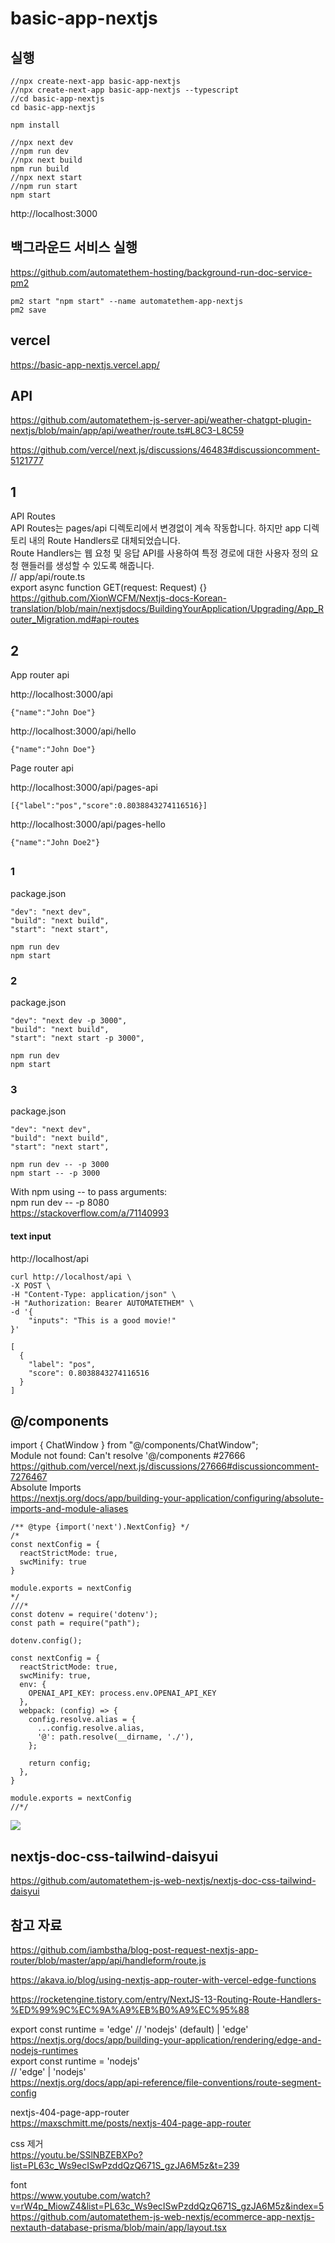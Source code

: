 # basic-app-nextjs

## 실행

```
//npx create-next-app basic-app-nextjs
//npx create-next-app basic-app-nextjs --typescript
//cd basic-app-nextjs
cd basic-app-nextjs
```

```
npm install
```

```
//npx next dev
//npm run dev
//npx next build
npm run build
//npx next start
//npm run start
npm start
```

http://localhost:3000

## 백그라운드 서비스 실행

https://github.com/automatethem-hosting/background-run-doc-service-pm2
```
pm2 start "npm start" --name automatethem-app-nextjs
pm2 save
```

## vercel

https://basic-app-nextjs.vercel.app/

## API

https://github.com/automatethem-js-server-api/weather-chatgpt-plugin-nextjs/blob/main/app/api/weather/route.ts#L8C3-L8C59

https://github.com/vercel/next.js/discussions/46483#discussioncomment-5121777

## 1

API Routes  
API Routes는 pages/api 디렉토리에서 변경없이 계속 작동합니다. 하지만 app 디렉토리 내의 Route Handlers로 대체되었습니다.  
Route Handlers는 웹 요청 및 응답 API를 사용하여 특정 경로에 대한 사용자 정의 요청 핸들러를 생성할 수 있도록 해줍니다.  
// app/api/route.ts  
export async function GET(request: Request) {}  
https://github.com/XionWCFM/Nextjs-docs-Korean-translation/blob/main/nextjsdocs/BuildingYourApplication/Upgrading/App_Router_Migration.md#api-routes

## 2

App router api

http://localhost:3000/api
```
{"name":"John Doe"}
```

http://localhost:3000/api/hello
```
{"name":"John Doe"}
```

Page router api

http://localhost:3000/api/pages-api
```
[{"label":"pos","score":0.8038843274116516}]
```

http://localhost:3000/api/pages-hello
```
{"name":"John Doe2"}
```

##

### 1

package.json
```
"dev": "next dev",
"build": "next build",
"start": "next start",
```

```
npm run dev
npm start
```

### 2

package.json
```
"dev": "next dev -p 3000",
"build": "next build",
"start": "next start -p 3000",
```

```
npm run dev
npm start
```

### 3

package.json
```
"dev": "next dev",
"build": "next build",
"start": "next start",
```

```
npm run dev -- -p 3000
npm start -- -p 3000
```

With npm using -- to pass arguments:  
npm run dev -- -p 8080  
https://stackoverflow.com/a/71140993

#### text input

http://localhost/api
```
curl http://localhost/api \
-X POST \
-H "Content-Type: application/json" \
-H "Authorization: Bearer AUTOMATETHEM" \
-d '{
    "inputs": "This is a good movie!"
}'
```

```
[
  {
    "label": "pos",
    "score": 0.8038843274116516
  }
]
```

## @/components

import { ChatWindow } from "@/components/ChatWindow";  
Module not found: Can't resolve '@/components #27666  
https://github.com/vercel/next.js/discussions/27666#discussioncomment-7276467  
Absolute Imports  
https://nextjs.org/docs/app/building-your-application/configuring/absolute-imports-and-module-aliases
```
/** @type {import('next').NextConfig} */
/*
const nextConfig = {
  reactStrictMode: true,
  swcMinify: true
}

module.exports = nextConfig
*/
///*
const dotenv = require('dotenv');
const path = require("path");

dotenv.config();

const nextConfig = {
  reactStrictMode: true,
  swcMinify: true,
  env: {
    OPENAI_API_KEY: process.env.OPENAI_API_KEY
  },
  webpack: (config) => {
    config.resolve.alias = {
      ...config.resolve.alias,
      '@': path.resolve(__dirname, './'),
    };

    return config;
  },
}

module.exports = nextConfig
//*/
```

![](attach_files/1.png?raw=true)

## nextjs-doc-css-tailwind-daisyui

https://github.com/automatethem-js-web-nextjs/nextjs-doc-css-tailwind-daisyui

## 참고 자료

https://github.com/iambstha/blog-post-request-nextjs-app-router/blob/master/app/api/handleform/route.js

https://akava.io/blog/using-nextjs-app-router-with-vercel-edge-functions

https://rocketengine.tistory.com/entry/NextJS-13-Routing-Route-Handlers-%ED%99%9C%EC%9A%A9%EB%B0%A9%EC%95%88

export const runtime = 'edge' // 'nodejs' (default) | 'edge'  
https://nextjs.org/docs/app/building-your-application/rendering/edge-and-nodejs-runtimes  
export const runtime = 'nodejs'  
// 'edge' | 'nodejs'  
https://nextjs.org/docs/app/api-reference/file-conventions/route-segment-config

nextjs-404-page-app-router  
https://maxschmitt.me/posts/nextjs-404-page-app-router

css 제거  
https://youtu.be/SSlNBZEBXPo?list=PL63c_Ws9ecISwPzddQzQ671S_gzJA6M5z&t=239

font  
https://www.youtube.com/watch?v=rW4p_MiowZ4&list=PL63c_Ws9ecISwPzddQzQ671S_gzJA6M5z&index=5    
https://github.com/automatethem-js-web-nextjs/ecommerce-app-nextjs-nextauth-database-prisma/blob/main/app/layout.tsx
